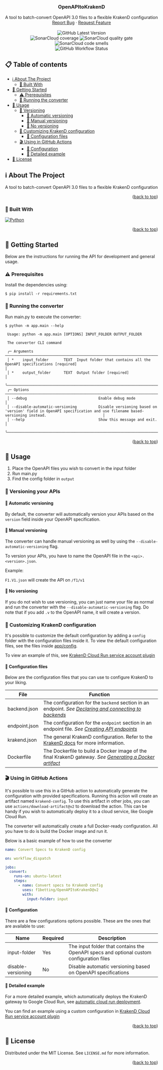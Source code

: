 <a name="readme-top"></a>

<div>
<h3 align="center">OpenAPItoKrakenD</h3>

  <p align="center">
    A tool to batch-convert OpenAPI 3.0 files to a flexible KrakenD configuration
    <br />
    <a href="https://github.com/niek-o/OpenAPItoKrakenD/issues">Report Bug</a>
    ·
    <a href="https://github.com/OpenAPItoKrakenD/issues">Request Feature</a>
    <br />
    <br />
    <img alt="GitHub Latest Version" src="https://img.shields.io/github/v/release/f1betting/OpenAPItoKrakenD?label=Latest%20release&style=flat">
    <br />
    <img alt="SonarCloud coverage" src="https://sonarcloud.io/api/project_badges/measure?project=f1betting_OpenAPItoKrakenD&metric=coverage">
    <img alt="SonarCloud quality gate" src="https://sonarcloud.io/api/project_badges/measure?project=f1betting_OpenAPItoKrakenD&metric=alert_status">
    <img alt="SonarCloud code smells" src="https://sonarcloud.io/api/project_badges/measure?project=f1betting_OpenAPItoKrakenD&metric=code_smells">
    <br />
    <img alt="GitHub Workflow Status" src="https://img.shields.io/github/actions/workflow/status/f1betting/OpenAPItoKrakenD/python_on_push_master.yml?label=Build&branch=main">
  </p>
</div>



<!-- TABLE OF CONTENTS -->

## 📋 Table of contents

- [ℹ️ About The Project](#-about-the-project)
    - [🚧 Built With](#-built-with)
- [🔨 Getting Started](#-getting-started)
    - [⚠ Prerequisites](#-prerequisites)
    - [🏡 Running the converter](#-running-the-converter)
- [🚀 Usage ](#-usage)
    - [🔢 Versioning](#-versioning-your-apis)
        - [🤖 Automatic versioning](#-automatic-versioning)
        - [👷 Manual versioning](#-manual-versioning)
        - [🚫 No versioning](#-no-versioning)
    - [🧰 Customizing KrakenD configuration](#-customizing-krakend-configuration)
        - [💾 Configuration files](#-configuration-files)
    - [🎬 Using in GitHub Actions](#-using-in-github-actions)
        - [📝 Configuration](#-configuration)
        - [💾 Detailed example](#-detailed-example)
- [📜 License](#-license)

<!-- ABOUT THE PROJECT -->

## ℹ️ About The Project

A tool to batch-convert OpenAPI 3.0 files to a flexible KrakenD configuration

<p align="right">(<a href="#readme-top">back to top</a>)</p>

### 🚧 Built With

[![Python]][Python-url]

<p align="right">(<a href="#readme-top">back to top</a>)</p>



<!-- GETTING STARTED -->

## 🔨 Getting Started

Below are the instructions for running the API for development and general usage.

### ⚠ Prerequisites

Install the dependencies using:

```shell
$ pip install -r requirements.txt
```

### 🏡 Running the converter

Run main.py to execute the converter:

```shell
$ python -m app.main --help     

 Usage: python -m app.main [OPTIONS] INPUT_FOLDER OUTPUT_FOLDER

 The converter CLI command

 ╭─ Arguments ──────────────────────────────────────────────────────────────────────────────────────────────────────────────────────────────────────────────────────────────────────╮
 │ *    input_folder       TEXT  Input folder that contains all the OpenAPI specifications [required]                                                                               │
 │ *    output_folder      TEXT  Output folder [required]                                                                                                                           │
 ╰──────────────────────────────────────────────────────────────────────────────────────────────────────────────────────────────────────────────────────────────────────────────────╯
 ╭─ Options ────────────────────────────────────────────────────────────────────────────────────────────────────────────────────────────────────────────────────────────────────────╮
 │ --debug                                 Enable debug mode                                                                                                                        │
 │ --disable-automatic-versioning          Disable versioning based on 'version' field in OpenAPI specification and use filename based-versioning instead.                          │
 │ --help                                  Show this message and exit.                                                                                                              │
 ╰──────────────────────────────────────────────────────────────────────────────────────────────────────────────────────────────────────────────────────────────────────────────────╯
```

<p align="right">(<a href="#readme-top">back to top</a>)</p>



<!-- USAGE EXAMPLES -->

## 🚀 Usage

1. Place the OpenAPI files you wish to convert in the input folder
2. Run main.py
3. Find the config folder in ``output``

### 🔢 Versioning your APIs

#### 🤖 Automatic versioning

By default, the converter will automatically version your APIs based on the ``version`` field inside your OpenAPI
specification.

#### 👷 Manual versioning

The converter can handle manual versioning as well by using the ``--disable-automatic-versioning`` flag.

To version your APIs, you have to name the OpenAPI file in the ``<api>.<version>.json``.

Example:

``F1.V1.json`` will create the API on ``/f1/v1``

#### 🚫 No versioning

If you do not wish to use versioning, you can just name your file as normal and run the converter with
the ``--disable-automatic-versioning`` flag. Do note that if you add ``.v`` to the
OpenAPI name, it will create a version.

### 🧰 Customizing KrakenD configuration

It's possible to customize the default configuration by adding a ``config`` folder with the configuration files inside
it. To view the default configuration files, see the files inside [app/config](app/config).

To view an example of this,
see [KrakenD Cloud Run service account plugin](examples/krakend-cloud-run-service-account-plugin)

#### 💾 Configuration files

Below are the configuration files that you can use to configure KrakenD to your liking.

| File          | Function                                                                                                                                                 |
|---------------|----------------------------------------------------------------------------------------------------------------------------------------------------------|
| backend.json  | The configuration for the ``backend`` section in an endpoint. _See [Declaring and connecting to backends](https://www.krakend.io/docs/backends/)_        |
| endpoint.json | The configuration for the ``endpoint`` section in an endpoint file. _See [Creating API endpoints](https://www.krakend.io/docs/endpoints/)_               |
| krakend.json  | The general KrakenD configuration. Refer to the [KrakenD docs](https://www.krakend.io/docs/) for more information.                                       |
| Dockerfile    | The Dockerfile to build a Docker image of the final KrakenD gateway. _See [Generating a Docker artifact](https://www.krakend.io/docs/deploying/docker/)_ |

### 🎬 Using in GitHub Actions

It's possible to use this in a GitHub action to automatically generate the configuration with provided specifications.
Running this action will create an artifact named ``krakend-config``. To use this artifact in other jobs, you
can use ``actions/download-artifact@v2`` to download the action. This can be handy if you wish to automatically deploy
it to a cloud service, like Google Cloud Run.

The converter will automatically create a full Docker-ready configuration. All you have to do is build the Docker image
and run it.

Below is a basic example of how to use the converter

````yaml
name: Convert Specs to KrakenD config

on: workflow_dispatch

jobs:
  convert:
    runs-on: ubuntu-latest
    steps:
      - name: Convert specs to KrakenD config
        uses: f1betting/OpenAPItoKrakenD@v2
        with:
          input-folder: input
````

#### 📝 Configuration

There are a few configurations options possible. These are the ones that are available to use:

| Name               | Required | Description                                                                              |
|--------------------|----------|------------------------------------------------------------------------------------------|
| input-folder       | Yes      | The input folder that contains the OpenAPI specs and optional custom configuration files |
| disable-versioning | No       | Disable automatic versioning based on OpenAPI specifications                             |

#### 💾 Detailed example

For a more detailed example, which automatically deploys the KrakenD gateway to Google Cloud Run,
see [automatic cloud run deployment](examples/automatic_cloud_run_deployment).

You can find an example using a custom configuration
in [KrakenD Cloud Run service account plugin](examples/krakend-cloud-run-service-account-plugin)


<p align="right">(<a href="#readme-top">back to top</a>)</p>



<!-- LICENSE -->

## 📜 License

Distributed under the MIT License. See `LICENSE.md` for more information.

<p align="right">(<a href="#readme-top">back to top</a>)</p>



<!-- MARKDOWN LINKS & IMAGES -->
<!-- https://www.markdownguide.org/basic-syntax/#reference-style-links -->

[Python]: https://img.shields.io/badge/python-3670A0?style=for-the-badge&logo=python&logoColor=ffdd54

[Python-url]: https://python.org
